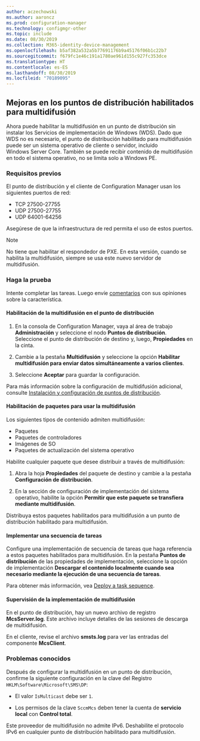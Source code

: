 ```yaml
---
author: aczechowski
ms.author: aaroncz
ms.prod: configuration-manager
ms.technology: configmgr-other
ms.topic: include
ms.date: 08/30/2019
ms.collection: M365-identity-device-management
ms.openlocfilehash: b5af382a532a5b77691176b9a45176f06b1c22b7
ms.sourcegitcommit: f679fc1e46c191a1780ae961d155c927fc353dce
ms.translationtype: HT
ms.contentlocale: es-ES
ms.lasthandoff: 08/30/2019
ms.locfileid: "70189095"
---
```

## <a name="bkmk_multicast"></a> Mejoras en los puntos de distribución habilitados para multidifusión

<!--3785535-->

Ahora puede habilitar la multidifusión en un punto de distribución sin instalar los Servicios de implementación de Windows (WDS). Dado que WDS no es necesario, el punto de distribución habilitado para multidifusión puede ser un sistema operativo de cliente o servidor, incluido Windows Server Core. También se puede recibir contenido de multidifusión en todo el sistema operativo, no se limita solo a Windows PE.

### <a name="prerequisites"></a>Requisitos previos

El punto de distribución y el cliente de Configuration Manager usan los siguientes puertos de red:

- TCP 27500-27755
- UDP 27500-27755
- UDP 64001-64256

Asegúrese de que la infraestructura de red permita el uso de estos puertos.

> [!NOTE]
> No tiene que habilitar el respondedor de PXE. En esta versión, cuando se habilita la multidifusión, siempre se usa este nuevo servidor de multidifusión.

### <a name="try-it-out"></a>Haga la prueba

Intente completar las tareas. Luego envíe [comentarios](/sccm/core/understand/find-help#product-feedback) con sus opiniones sobre la característica.

#### <a name="enable-multicast-on-the-distribution-point"></a>Habilitación de la multidifusión en el punto de distribución

1. En la consola de Configuration Manager, vaya al área de trabajo **Administración** y seleccione el nodo **Puntos de distribución**. Seleccione el punto de distribución de destino y, luego, **Propiedades** en la cinta.

1. Cambie a la pestaña **Multidifusión** y seleccione la opción **Habilitar multidifusión para enviar datos simultáneamente a varios clientes**.

1. Seleccione **Aceptar** para guardar la configuración.

Para más información sobre la configuración de multidifusión adicional, consulte [Instalación y configuración de puntos de distribución](/sccm/core/servers/deploy/configure/install-and-configure-distribution-points#bkmk_config-multicast).

#### <a name="enable-packages-to-use-multicast"></a>Habilitación de paquetes para usar la multidifusión

Los siguientes tipos de contenido admiten multidifusión:

- Paquetes
- Paquetes de controladores
- Imágenes de SO
- Paquetes de actualización del sistema operativo

Habilite cualquier paquete que desee distribuir a través de multidifusión:

1. Abra la hoja **Propiedades** del paquete de destino y cambie a la pestaña **Configuración de distribución**.

1. En la sección de configuración de implementación del sistema operativo, habilite la opción **Permitir que este paquete se transfiera mediante multidifusión**.

Distribuya estos paquetes habilitados para multidifusión a un punto de distribución habilitado para multidifusión.

#### <a name="deploy-a-task-sequence"></a>Implementar una secuencia de tareas

Configure una implementación de secuencia de tareas que haga referencia a estos paquetes habilitados para multidifusión. En la pestaña **Puntos de distribución** de las propiedades de implementación, seleccione la opción de implementación **Descargar el contenido localmente cuando sea necesario mediante la ejecución de una secuencia de tareas**.

Para obtener más información, vea [Deploy a task sequence](/sccm/osd/deploy-use/deploy-a-task-sequence).

#### <a name="monitor-the-multicast-deployment"></a>Supervisión de la implementación de multidifusión

En el punto de distribución, hay un nuevo archivo de registro **McsServer.log**. Este archivo incluye detalles de las sesiones de descarga de multidifusión.

En el cliente, revise el archivo **smsts.log** para ver las entradas del componente **McsClient**.

### <a name="known-issues"></a>Problemas conocidos

Después de configurar la multidifusión en un punto de distribución, confirme la siguiente configuración en la clave del Registro `HKLM\Software\Microsoft\SMS\DP`:

- El valor `IsMulticast` debe ser `1`.

- Los permisos de la clave `SccmMcs` deben tener la cuenta de **servicio local** con **Control total**.

Este proveedor de multidifusión no admite IPv6. Deshabilite el protocolo IPv6 en cualquier punto de distribución habilitado para multidifusión.<!-- 5249773 -->
